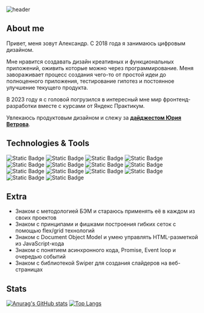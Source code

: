 ![header](https://github.com/user-attachments/assets/53f3fc9a-810c-437c-ba25-3347c7235445)

## About me

Привет, меня зовут Александр. С 2018 года я занимаюсь цифровым дизайном. 

Мне нравится создавать дизайн креативных и функциональных приложений, оживить которые можно через программирование. 
Меня завораживает процесс создания чего-то от простой идеи до полноценного приложения, тестирование гипотез и постоянное улучшение текущего продукта. 

В 2023 году я с головой погрузился в интересный мне мир фронтенд-разработки вместе с курсами от Яндекс Практикум. 

Увлекаюсь продуктовым дизайном и слежу за [**дайджестом Юрия Ветрова**](https://jvetrau.com/).

## Technologies & Tools 

![Static Badge](https://img.shields.io/badge/HTML-green?style=for-the-badge&logo=html5&logoColor=%235DD922&color=%23121212)
![Static Badge](https://img.shields.io/badge/CSS-green?style=for-the-badge&logo=css3&logoColor=%235DD922&color=%23121212)
![Static Badge](https://img.shields.io/badge/Figma-green?style=for-the-badge&logo=figma&logoColor=%235DD922&color=%23121212)
![Static Badge](https://img.shields.io/badge/photoshop-green?style=for-the-badge&logo=adobephotoshop&logoColor=%235DD922&color=%23121212)
![Static Badge](https://img.shields.io/badge/illustrator-green?style=for-the-badge&logo=adobeillustrator&logoColor=%235DD922&color=%23121212)
![Static Badge](https://img.shields.io/badge/Git-green?style=for-the-badge&logo=git&logoColor=%235DD922&color=%23121212)
![Static Badge](https://img.shields.io/badge/GitHub-green?style=for-the-badge&logo=github&logoColor=%235DD922&color=%23121212)
![Static Badge](https://img.shields.io/badge/javascript-green?style=for-the-badge&logo=javascript&logoColor=%235DD922&color=%23121212)
![Static Badge](https://img.shields.io/badge/react-green?style=for-the-badge&logo=react&logoColor=%235DD922&color=%23121212)
![Static Badge](https://img.shields.io/badge/redux-green?style=for-the-badge&logo=redux&logoColor=%235DD922&color=%23121212)
![Static Badge](https://img.shields.io/badge/typescript-green?style=for-the-badge&logo=typescript&logoColor=%235DD922&color=%23121212)
![Static Badge](https://img.shields.io/badge/webpack-green?style=for-the-badge&logo=webpack&logoColor=%235DD922&color=%23121212)
![Static Badge](https://img.shields.io/badge/jest-green?style=for-the-badge&logo=jest&logoColor=%235DD922&color=%23121212)
![Static Badge](https://img.shields.io/badge/cypress-green?style=for-the-badge&logo=cypress&logoColor=%235DD922&color=%23121212) 

## Extra 

* Знаком с методологией БЭМ и стараюсь применять её в каждом из своих проектов
* Знаком с принципами и фишками построения гибких сеток с помощью flex/grid технологий
* Знаком с Document Object Model и умею управлять HTML-разметкой из JavaScript-кода
* Знаком с понятием асинхронного кода, Promise, Event loop и очередью событий
* Знаком с библиотекой Swiper для создания слайдеров на веб-страницах

## Stats 

[![Anurag's GitHub stats](https://github-readme-stats.vercel.app/api?username=agkondakov91&show_icons=true&theme=chartreuse-dark)](https://github.com/anuraghazra/github-readme-stats)
[![Top Langs](https://github-readme-stats.vercel.app/api/top-langs/?username=agkondakov91&layout=compact&theme=chartreuse-dark)](https://github.com/anuraghazra/github-readme-stats)

<!--
**agkondakov91/agkondakov91** is a ✨ _special_ ✨ repository because its `README.md` (this file) appears on your GitHub profile.

Here are some ideas to get you started:

- 🔭 I’m currently working on ...
- 🌱 I’m currently learning ...
- 👯 I’m looking to collaborate on ...
- 🤔 I’m looking for help with ...
- 💬 Ask me about ...
- 📫 How to reach me: ...
- 😄 Pronouns: ...
- ⚡ Fun fact: ...
-->
